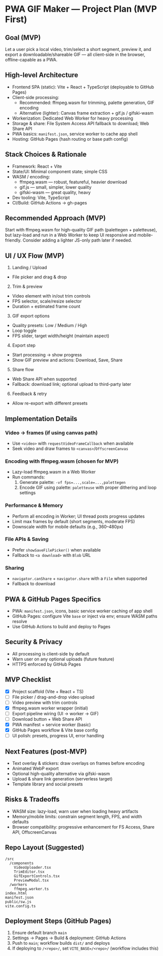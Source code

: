 # PWA GIF Maker — Project Plan (MVP First)

## Goal (MVP)

Let a user pick a local video, trim/select a short segment, preview it, and export a downloadable/shareable GIF — all client-side in the browser, offline-capable as a PWA.

## High-level Architecture

- Frontend SPA (static): Vite + React + TypeScript (deployable to GitHub Pages)
- Client-side processing:
  - Recommended: ffmpeg.wasm for trimming, palette generation, GIF encoding
  - Alternative (lighter): Canvas frame extraction + gif.js / gifski-wasm
- Workerization: Dedicated Web Worker for heavy processing
- Storage & share: File System Access API fallback to download; Web Share API
- PWA basics: `manifest.json`, service worker to cache app shell
- Hosting: GitHub Pages (hash routing or base path config)

## Stack Choices & Rationale

- Framework: React + Vite
- State/UI: Minimal component state; simple CSS
- WASM / encoding:
  - ffmpeg.wasm — robust, featureful, heavier download
  - gif.js — small, simpler, lower quality
  - gifski-wasm — great quality, heavy
- Dev tooling: Vite, TypeScript
- CI/Build: GitHub Actions → gh-pages

## Recommended Approach (MVP)

Start with ffmpeg.wasm for high-quality GIF path (palettegen + paletteuse), but lazy-load and run in a Web Worker to keep UI responsive and mobile-friendly. Consider adding a lighter JS-only path later if needed.

## UI / UX Flow (MVP)

1) Landing / Upload
- File picker and drag & drop

2) Trim & preview
- Video element with in/out trim controls
- FPS selector, scale/resize selector
- Duration + estimated frame count

3) GIF export options
- Quality presets: Low / Medium / High
- Loop toggle
- FPS slider, target width/height (maintain aspect)

4) Export step
- Start processing → show progress
- Show GIF preview and actions: Download, Save, Share

5) Share flow
- Web Share API when supported
- Fallback: download link; optional upload to third-party later

6) Feedback & retry
- Allow re-export with different presets

## Implementation Details

### Video → frames (if using canvas path)
- Use `<video>` with `requestVideoFrameCallback` when available
- Seek video and draw frames to `<canvas>`/`OffscreenCanvas`

### Encoding with ffmpeg.wasm (chosen for MVP)
- Lazy-load ffmpeg.wasm in a Web Worker
- Run commands:
  1) Generate palette: `-vf fps=...,scale=...,palettegen`
  2) Encode GIF using palette: `paletteuse` with proper dithering and loop settings

### Performance & Memory
- Perform all encoding in Worker; UI thread posts progress updates
- Limit max frames by default (short segments, moderate FPS)
- Downscale width for mobile defaults (e.g., 360–480px)

### File APIs & Saving
- Prefer `showSaveFilePicker()` when available
- Fallback to `<a download>` with `Blob` URL

### Sharing
- `navigator.canShare` + `navigator.share` with a `File` when supported
- Fallback to download

## PWA & GitHub Pages Specifics

- PWA: `manifest.json`, icons, basic service worker caching of app shell
- GitHub Pages: configure Vite `base` or inject via env; ensure WASM paths resolve
- Use GitHub Actions to build and deploy to Pages

## Security & Privacy

- All processing is client-side by default
- Warn user on any optional uploads (future feature)
- HTTPS enforced by GitHub Pages

## MVP Checklist

- [x] Project scaffold (Vite + React + TS)
- [ ] File picker / drag-and-drop video upload
- [ ] Video preview with trim controls
- [x] ffmpeg.wasm worker wrapper (initial)
- [ ] Export pipeline wiring (UI → worker → GIF)
- [ ] Download button + Web Share API
- [x] PWA manifest + service worker (basic)
- [x] GitHub Pages workflow & Vite base config
- [ ] UI polish: presets, progress UI, error handling

## Next Features (post-MVP)

- Text overlay & stickers: draw overlays on frames before encoding
- Animated WebP export
- Optional high-quality alternative via gifski-wasm
- Upload & share link generation (serverless target)
- Template library and social presets

## Risks & Tradeoffs

- WASM size: lazy-load, warn user when loading heavy artifacts
- Memory/mobile limits: constrain segment length, FPS, and width defaults
- Browser compatibility: progressive enhancement for FS Access, Share API, OffscreenCanvas

## Repo Layout (Suggested)

```
/src
  /components
    VideoUploader.tsx
    TrimEditor.tsx
    GifExportControls.tsx
    PreviewModal.tsx
  /workers
    ffmpeg.worker.ts
index.html
manifest.json
public/sw.js
vite.config.ts
```

## Deployment Steps (GitHub Pages)

1) Ensure default branch `main`
2) Settings → Pages → Build & deployment: GitHub Actions
3) Push to `main`; workflow builds `dist/` and deploys
4) If deploying to `/<repo>/`, set `VITE_BASE=/<repo>/` (workflow includes this)